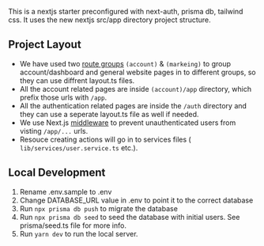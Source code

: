 This is a nextjs starter preconfigured with next-auth, prisma db, tailwind css.
It uses the new nextjs src/app directory project structure.

## Project Layout
* We have used two [route groups](https://nextjs.org/docs/app/building-your-application/routing/route-groups) `(account)` & `(markeing)` to group account/dashboard and general website pages in to different groups, so they can use diffrent layout.ts files. 
* All the account related pages are inside `(account)/app` directory, which prefix those urls with `/app`.
* All the authentication related pages are inside the `/auth` directory and they can use a seperate layout.ts file as well if needed.
* We use Next.js [middleware](https://nextjs.org/docs/pages/building-your-application/routing/middleware) to prevent unauthenticated users from visting `/app/...` urls.
* Resouce creating actions will go in to services files ( `lib/services/user.service.ts` etc.).
## Local Development
1. Rename .env.sample to .env
2. Change DATABASE_URL value in .env to point it to the correct database
3. Run `npx prisma db push` to migrate the database
4. Run `npx prisma db seed` to seed the database with initial users. See prisma/seed.ts file for more info.
5. Run `yarn dev` to run the local server.  

